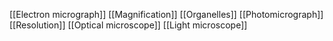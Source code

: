 [[Electron micrograph]]
[[Magnification]]
[[Organelles]]
[[Photomicrograph]]
[[Resolution]]
[[Optical microscope]]
[[Light microscope]]
